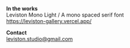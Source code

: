 <strong>In the works</strong><br>
Leviston Mono Light / A mono spaced serif font<br>
https://leviston-gallery.vercel.app/

<strong>Contact</strong><br>
leviston.studio@gmail.com
